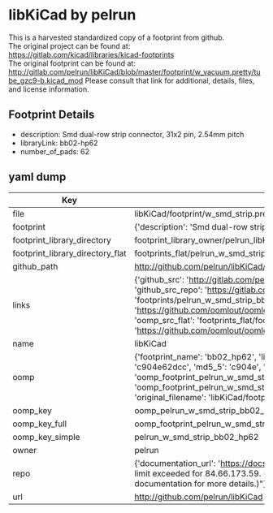 # libKiCad by pelrun  
This is a harvested standardized copy of a footprint from github.  
The original project can be found at:  
https://gitlab.com/kicad/libraries/kicad-footprints  
The original footprint can be found at:
http://gitlab.com/pelrun/libKiCad/blob/master/footprint/w_vacuum.pretty/tube_gzc9-b.kicad_mod
Please consult that link for additional, details, files, and license information.  
## Footprint Details
* description: Smd dual-row strip connector, 31x2 pin, 2.54mm pitch  
* libraryLink: bb02-hp62  
* number_of_pads: 62  
## yaml dump  
| Key | Value |  
| --- | --- |  
| file | libKiCad/footprint/w_smd_strip.pretty/bb02-hp62.kicad_mod |  
| footprint | {'description': 'Smd dual-row strip connector, 31x2 pin, 2.54mm pitch', 'libraryLink': 'bb02-hp62', 'number_of_pads': 62} |  
| footprint_library_directory | footprint_library_owner/pelrun_libKiCad |  
| footprint_library_directory_flat | footprints_flat/pelrun_w_smd_strip_bb02_hp62/working |  
| github_path | http://github.com/pelrun/libKiCad/blob/master/footprint/w_smd_strip.pretty/bb02-hp62.kicad_mod |  
| links | {'github_src': 'http://gitlab.com/pelrun/libKiCad/blob/master/footprint/w_vacuum.pretty/tube_gzc9-b.kicad_mod', 'github_src_repo': 'https://gitlab.com/kicad/libraries/kicad-footprints', 'oomp_bot': 'footprints/pelrun_w_smd_strip_bb02_hp62/working', 'oomp_bot_github': 'https://github.com/oomlout/oomlout_oomp_footprint_bot/tree/main/footprints/pelrun_w_smd_strip_bb02_hp62/working', 'oomp_src_flat': 'footprints_flat/footprints_flat/pelrun_w_smd_strip_bb02_hp62/working', 'oomp_src_flat_github': 'https://github.com/oomlout/oomlout_oomp_footprint_src/tree/main/footprints_flat/pelrun_w_smd_strip_bb02_hp62/working'} |  
| name | libKiCad |  
| oomp | {'footprint_name': 'bb02_hp62', 'library_name': 'w_smd_strip', 'md5': 'c904e62dccfc3cc727013b1ea0f9175c', 'md5_10': 'c904e62dcc', 'md5_5': 'c904e', 'md5_6': 'c904e6', 'oomp_key': 'oomp_pelrun_w_smd_strip_bb02_hp62', 'oomp_key_extra': 'oomp_footprint_pelrun_w_smd_strip_bb02_hp62', 'oomp_key_full': 'oomp_footprint_pelrun_w_smd_strip_bb02_hp62_c904e6', 'oomp_key_simple': 'pelrun_w_smd_strip_bb02_hp62', 'original_filename': 'libKiCad/footprint/w_smd_strip.pretty/bb02-hp62.kicad_mod', 'owner_name': 'pelrun'} |  
| oomp_key | oomp_pelrun_w_smd_strip_bb02_hp62 |  
| oomp_key_full | oomp_footprint_pelrun_w_smd_strip_bb02_hp62 |  
| oomp_key_simple | pelrun_w_smd_strip_bb02_hp62 |  
| owner | pelrun |  
| repo | {'documentation_url': 'https://docs.github.com/rest/overview/resources-in-the-rest-api#rate-limiting', 'message': "API rate limit exceeded for 84.66.173.59. (But here's the good news: Authenticated requests get a higher rate limit. Check out the documentation for more details.)"} |  
| url | http://github.com/pelrun/libKiCad |  

